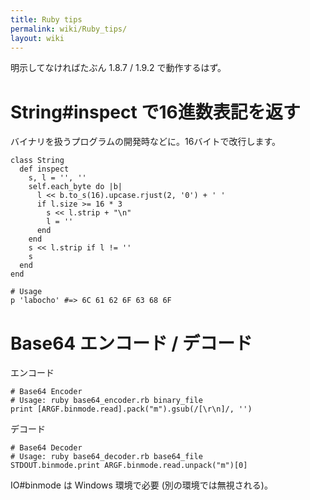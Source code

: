 ```yaml
---
title: Ruby tips
permalink: wiki/Ruby_tips/
layout: wiki
---
```


明示してなければたぶん 1.8.7 / 1.9.2 で動作するはず。

String\#inspect で16進数表記を返す
==================================

バイナリを扱うプログラムの開発時などに。16バイトで改行します。

``` {.ruby}
class String
  def inspect
    s, l = '', ''
    self.each_byte do |b|
      l << b.to_s(16).upcase.rjust(2, '0') + ' '
      if l.size >= 16 * 3
        s << l.strip + "\n"
        l = ''
      end
    end
    s << l.strip if l != ''
    s
  end
end
```

``` {.ruby}
# Usage
p 'labocho' #=> 6C 61 62 6F 63 68 6F
```

Base64 エンコード / デコード
============================

エンコード

``` {.ruby}
# Base64 Encoder
# Usage: ruby base64_encoder.rb binary_file
print [ARGF.binmode.read].pack("m").gsub(/[\r\n]/, '')
```

デコード

``` {.ruby}
# Base64 Decoder
# Usage: ruby base64_decoder.rb base64_file
STDOUT.binmode.print ARGF.binmode.read.unpack("m")[0]
```

IO\#binmode は Windows 環境で必要 (別の環境では無視される)。
